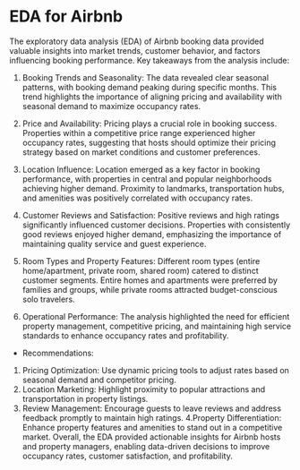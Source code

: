 # EDA for Airbnb
The exploratory data analysis (EDA) of Airbnb booking data provided valuable insights into market trends, customer behavior, and factors influencing booking performance. Key takeaways from the analysis include:

1. Booking Trends and Seasonality:
The data revealed clear seasonal patterns, with booking demand peaking during specific months. This trend highlights the importance of aligning pricing and availability with seasonal demand to maximize occupancy rates.

2. Price and Availability:
Pricing plays a crucial role in booking success. Properties within a competitive price range experienced higher occupancy rates, suggesting that hosts should optimize their pricing strategy based on market conditions and customer preferences.

3. Location Influence:
Location emerged as a key factor in booking performance, with properties in central and popular neighborhoods achieving higher demand. Proximity to landmarks, transportation hubs, and amenities was positively correlated with occupancy rates.

4. Customer Reviews and Satisfaction:
Positive reviews and high ratings significantly influenced customer decisions. Properties with consistently good reviews enjoyed higher demand, emphasizing the importance of maintaining quality service and guest experience.

5. Room Types and Property Features:
Different room types (entire home/apartment, private room, shared room) catered to distinct customer segments. Entire homes and apartments were preferred by families and groups, while private rooms attracted budget-conscious solo travelers.

6. Operational Performance:
The analysis highlighted the need for efficient property management, competitive pricing, and maintaining high service standards to enhance occupancy rates and profitability.

* Recommendations:
1. Pricing Optimization: Use dynamic pricing tools to adjust rates based on seasonal demand and competitor pricing.
2. Location Marketing: Highlight proximity to popular attractions and transportation in property listings.
3. Review Management: Encourage guests to leave reviews and address feedback promptly to maintain high ratings.
4.Property Differentiation: Enhance property features and amenities to stand out in a competitive market.
Overall, the EDA provided actionable insights for Airbnb hosts and property managers, enabling data-driven decisions to improve occupancy rates, customer satisfaction, and profitability.







